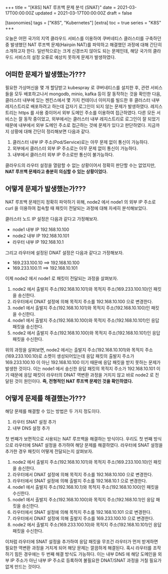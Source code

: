 +++
title = "[K8S] NAT 루프백 문제 분석 (SNAT)"
date = 2021-03-17T00:00:00Z
updated = 2021-03-17T00:00:00Z
draft = false

[taxonomies]
tags = ["K8S", "Kubernetes"]
[extra]
toc = true
series = "K8S"
+++

오늘은 어떤 국가의 지역 클라우드 서비스를 이용하여 쿠버네티스 클러스터를 구축하던 중 발생했던 NAT 루프백 문제(Hairpin NAT)를 파악하고 해결했던 과정에 대해 간단히 소개하고자 한다. 일반적으로는 크게 신경쓰지 않아도 되는 문제인데, 해당 국가의 클라우드 서비스의 설정 오류로 예상치 못하게 문제가 발생하였다.

## 어떠한 문제가 발생했는가???

필요한 가상머신을 몇 개 할당받고 kubespray 로 쿠버네티스를 설치한 후, 관련 서비스들을 모두 배포하고나서 mongodb, minio, kafka 등이 잘 동작하는 것을 확인한 다음, 클러스터 내부에 있는 젠킨스에서 몇 가지 컨테이너 이미지를 빌드한 후 클러스터 내부 레지스트리로 배포하려고 하는데 갑자기 로그인이 되지 않는 문제가 발생하였다. 레지스트리는 https 를 사용 중이어서 외부 도메인 주소를 이용하여 접근하였다. 다른 모든 서비스는 잘 동작 중이었고, 외부에서는 클러스터 내부 레지스트리로 로그인이 잘 되었기 때문에 내부에서 외부 도메인 주소로 접근하는 것에 문제가 있다고 판단하였다. 지금까지 상황에 대해 간단히 정리해보면 다음과 같다.

1. 클러스터 내부 IP 주소(Pod/Service)로는 아무 문제 없이 통신이 가능하다.
2. 외부에서 클러스터 외부 IP 주소로는 아무 문제 없이 통신이 가능하다.
3. 내부에서 클러스터 외부 IP 주소로만 통신이 불가능하다.

클라우드의 라우터 설정을 열람할 수 없는 상황이어서 정확히 판단할 수는 없었지만, **NAT 루프백 문제라고 충분히 의심할 수 있는 상황이었다.**

## 어떻게 문제가 발생했는가???

NAT 루프백 문제인지 정확히 파악하기 위해, node2 에서 node1 의 외부 IP 주소로 curl 을 이용하여 접속할 때 패킷이 전달되는 과정에 대해 자세히 분석해보았다.

클러스터 노드 IP 설정은 다음과 같다고 가정해보자.

- node1 내부 IP 192.168.10.100
- node2 내부 IP 192.168.10.101
- 라우터 내부 IP 192.168.10.1

그리고 라우터에 설정된 DNAT 설정은 다음과 같다고 가정해보자.

- 169.233.100.10 ==> 192.168.10.100
- 169.233.100.11 ==> 192.168.10.101

이제 node2 에서 node1 로 패킷이 전달되는 과정을 살펴보자.

1. node2 에서 출발지 주소(192.168.10.101)와 목적지 주소(169.233.100.10)인 패킷을 송신한다.
2. 라우터에서 DNAT 설정에 의해 목적지 주소를 192.168.10.100 으로 변경한다.
3. node1 에서 출발지 주소(192.168.10.101)와 목적지 주소(192.168.10.100)인 패킷을 수신한다.
4. node1 에서 출발지 주소(192.168.10.100)와 목적지 주소(192.168.10.101)인 응답 패킷을 송신한다.
5. node2 에서 출발지 주소(192.168.10.100)와 목적지 주소(192.168.10.101)인 응답 패킷을 수신한다.

위의 과정을 살펴보면, node2 에서는 출발지 주소(192.168.10.101)와 목적지 주소(169.233.100.10)로 소켓이 생성되어있는데 응답 패킷의 출발지 주소가 169.233.100.10 이 아닌 192.168.10.100 이기 때문에 응답 패킷을 받지 못하는 문제가 발생한 것이다. 이는 node1 에서 송신한 응답 패킷의 목적지 주소가 192.168.10.101 이기 때문에 응답 패킷이 라우터의 DNAT 역변환 과정을 거치지 않고 바로 node2 로 전달된 것이 원인이다. **즉, 전형적인 NAT 루프백 문제인 것을 확인하였다.**

## 어떻게 문제를 해결했는가???

해당 문제를 해결할 수 있는 방법은 두 가지 정도이다.

1. 라우터 SNAT 설정 추가
2. 내부 DNS 설정 추가

첫 번째가 보편적으로 사용되는 NAT 루프백을 해결하는 방식이다. 우리도 첫 번째 방식으로 라우터에 SNAT 설정을 추가하여 해당 문제를 해결하였다. 라우터에 SNAT 설정을 추가한 경우 패킷이 어떻게 전달되는지 살펴보자.

1. node2 에서 출발지 주소(192.168.10.101)와 목적지 주소(169.233.100.10)인 패킷을 송신한다.
2. 라우터에서 DNAT 설정에 의해 목적지 주소를 192.168.10.100 으로 변경한다.
3. 라우터에서 SNAT 설정에 의해 출발지 주소를 192.168.10.1 으로 변경한다.
4. node1 에서 출발지 주소(192.168.10.1)와 목적지 주소(192.168.10.100)인 패킷을 수신한다.
5. node1 에서 출발지 주소(192.168.10.100)와 목적지 주소(192.168.10.1)인 응답 패킷을 송신한다.
6. 라우터에서 SNAT 설정에 의해 목적지 주소를 192.168.10.101 으로 변경한다.
7. 라우터에서 DNAT 설정에 의해 출발지 주소를 169.233.100.10 으로 변경한다.
8. node2 에서 출발지 주소(169.233.100.10)와 목적지 주소(192.168.10.101)인 응답 패킷을 수신한다.

이처럼 라우터에 SNAT 설정을 추가하여 응답 패킷을 무조건 라우터가 먼저 받게하면 필요한 역변환 과정을 거치게 되어 해당 문제는 깔끔하게 해결된다. 혹시 라우터를 조작하기 힘든 경우에는 두 번째 해결 방식도 가능하다. 이는 내부 DNS 에 해당 도메인을 외부 IP 주소가 아닌 내부 IP 주소로 등록하여 불필요한 DNAT/SNAT 과정을 거칠 필요가 없게 만드는 것이다.
